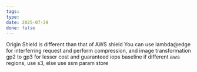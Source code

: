 ```yaml
---
tags: 
type: 
date: 2025-07-29
done: false
---
```

Origin Shield is different than that of AWS shield
You can use lambda@edge for interferring request and perform compression, and image transformation
gp2 to gp3 for lesser cost and guaranteed iops baseline
if different aws regions, use s3, else use ssm param store